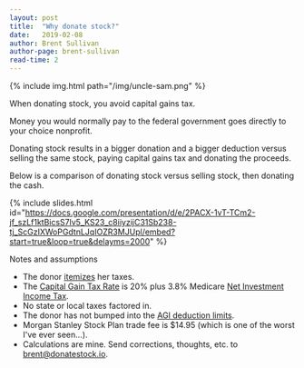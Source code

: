 ```yaml
---
layout: post
title:  "Why donate stock?"
date:   2019-02-08
author: Brent Sullivan
author-page: brent-sullivan
read-time: 2
---
```


{% include img.html path="/img/uncle-sam.png" %}

When donating stock, you avoid capital gains tax.

Money you would normally pay to the federal government goes directly to your choice nonprofit.

Donating stock results in a bigger donation and a bigger deduction versus selling the same stock, paying capital gains tax and donating the proceeds.

Below is a comparison of donating stock versus selling stock, then donating the cash.

{% include slides.html id="https://docs.google.com/presentation/d/e/2PACX-1vT-TCm2-jf_szLf1ktBicsS7lv5_KS23_c8iiyzijC31Sb238-tj_ScGzIXWoPGdtnLJqIOZR3MJUpl/embed?start=true&loop=true&delayms=2000" %}

Notes and assumptions
+ The donor [itemizes](https://www.irs.gov/taxtopics/tc501) her taxes.
+ The [Capital Gain Tax Rate](https://www.irs.gov/taxtopics/tc409) is 20% plus 3.8% Medicare [Net Investment Income Tax](https://www.irs.gov/newsroom/questions-and-answers-on-the-net-investment-income-tax).
+ No state or local taxes factored in.
+ The donor has not bumped into the [AGI deduction limits](https://www.irs.gov/charities-non-profits/charitable-organizations/charitable-contribution-deductions).
+ Morgan Stanley Stock Plan trade fee is $14.95 (which is one of the worst I've ever seen...).
+ Calculations are mine. Send corrections, thoughts, etc. to <brent@donatestock.io>.